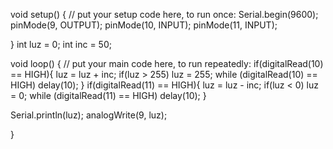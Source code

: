 void setup() {
  // put your setup code here, to run once:
  Serial.begin(9600);
  pinMode(9, OUTPUT);
  pinMode(10, INPUT);
  pinMode(11, INPUT);

}
int luz = 0;
int inc = 50;

void loop() {
  // put your main code here, to run repeatedly:
  if(digitalRead(10) == HIGH){
    luz = luz + inc;
    if(luz > 255) luz = 255;
    while (digitalRead(10) == HIGH) delay(10);
  }
  if(digitalRead(11) == HIGH){
    luz = luz - inc;
    if(luz < 0) luz = 0;
    while (digitalRead(11) == HIGH) delay(10);
  }
  
  Serial.println(luz);
  analogWrite(9, luz);

}
